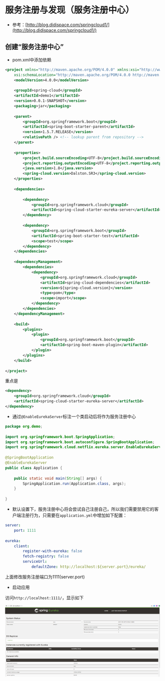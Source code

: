 # 服务注册与发现（服务注册中心）

- 参考：[http://blog.didispace.com/springcloud1/](http://blog.didispace.com/springcloud1/)


## 创建“服务注册中心”


- pom.xml中添加依赖

```xml
<project xmlns="http://maven.apache.org/POM/4.0.0" xmlns:xsi="http://www.w3.org/2001/XMLSchema-instance"
	xsi:schemaLocation="http://maven.apache.org/POM/4.0.0 http://maven.apache.org/xsd/maven-4.0.0.xsd">
	<modelVersion>4.0.0</modelVersion>

	<groupId>spring-cloud</groupId>
	<artifactId>demo1</artifactId>
	<version>0.0.1-SNAPSHOT</version>
	<packaging>jar</packaging>

	<parent>
		<groupId>org.springframework.boot</groupId>
		<artifactId>spring-boot-starter-parent</artifactId>
		<version>1.5.7.RELEASE</version>
		<relativePath /> <!-- lookup parent from repository -->
	</parent>

	<properties>
		<project.build.sourceEncoding>UTF-8</project.build.sourceEncoding>
		<project.reporting.outputEncoding>UTF-8</project.reporting.outputEncoding>
		<java.version>1.8</java.version>
		<spring-cloud.version>Dalston.SR3</spring-cloud.version>
	</properties>

	<dependencies>
	
		<dependency>
			<groupId>org.springframework.cloud</groupId>
			<artifactId>spring-cloud-starter-eureka-server</artifactId>
		</dependency>

		<dependency>
			<groupId>org.springframework.boot</groupId>
			<artifactId>spring-boot-starter-test</artifactId>
			<scope>test</scope>
		</dependency>
	</dependencies>

	<dependencyManagement>
		<dependencies>
			<dependency>
				<groupId>org.springframework.cloud</groupId>
				<artifactId>spring-cloud-dependencies</artifactId>
				<version>${spring-cloud.version}</version>
				<type>pom</type>
				<scope>import</scope>
			</dependency>
		</dependencies>
	</dependencyManagement>

	<build>
		<plugins>
			<plugin>
				<groupId>org.springframework.boot</groupId>
				<artifactId>spring-boot-maven-plugin</artifactId>
			</plugin>
		</plugins>
	</build>

</project>
```
重点是
```xml
<dependency>
	<groupId>org.springframework.cloud</groupId>
	<artifactId>spring-cloud-starter-eureka-server</artifactId>
</dependency>
```

- 通过`@EnableEurekaServer`标注一个类启动后将作为服务注册中心

```java
package org.demo;

import org.springframework.boot.SpringApplication;
import org.springframework.boot.autoconfigure.SpringBootApplication;
import org.springframework.cloud.netflix.eureka.server.EnableEurekaServer;

@SpringBootApplication
@EnableEurekaServer
public class Application {

	public static void main(String[] args) {
		SpringApplication.run(Application.class, args);
	}
	
}
```

- 默认设置下，服务注册中心将会尝试自己注册自己，所以我们需要禁用它的客户端注册行为，只需要在`application.yml`中增加如下配置：
```yml
server:
    port: 1111
    
eureka:
    client:
        register-with-eureka: false
        fetch-registry: false
        serviceUrl:
            defaultZone: http://localhost:${server.port}/eureka/
```
上面修改服务注册端口为1111(server.port)

- 启动应用

访问`http://localhost:1111/`，显示如下

![](https://github.com/916812579/spring-cloud/raw/master/demo1/eureka.png)



